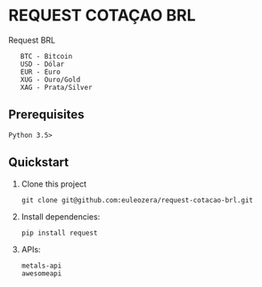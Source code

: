 # REQUEST COTAÇAO BRL

Request BRL
```shell
   BTC - Bitcoin
   USD - Dólar
   EUR - Euro
   XUG - Ouro/Gold
   XAG - Prata/Silver
   ```

## Prerequisites

```
Python 3.5>
```

## Quickstart
1. Clone this project
    ```shell
   git clone git@github.com:euleozera/request-cotacao-brl.git
   ```
2. Install dependencies:
    ```shell
   pip install request
   ```
   
 3. APIs:
    ```shell
    metals-api
    awesomeapi
   ```

